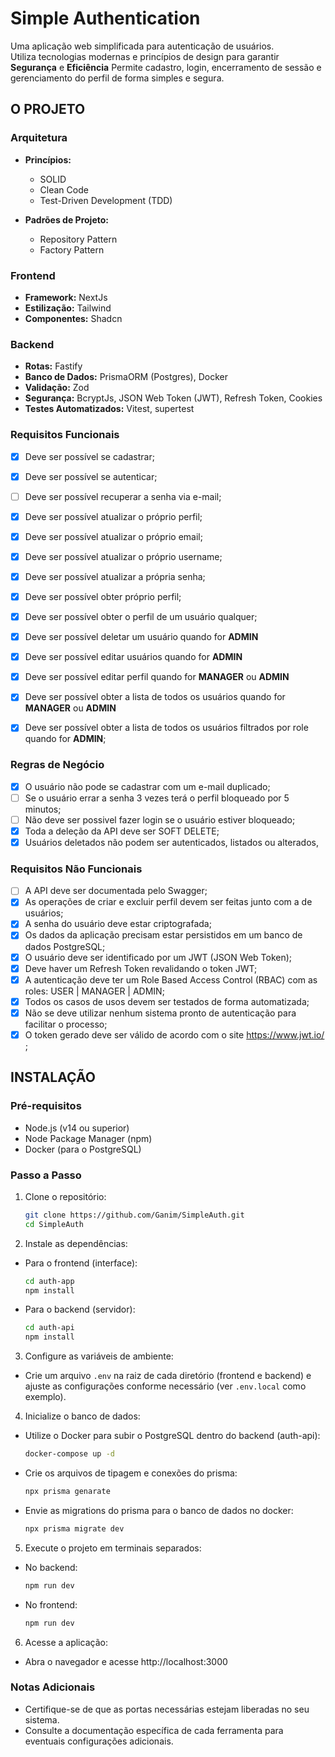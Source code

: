 # Simple Authentication

Uma aplicação web simplificada para autenticação de usuários.  
Utiliza tecnologias modernas e princípios de design para garantir **Segurança** e **Eficiência**
Permite cadastro, login, encerramento de sessão e gerenciamento do perfil de forma simples e segura.

## O PROJETO

### Arquitetura
- **Princípios:**  
  - SOLID  
  - Clean Code
  - Test-Driven Development (TDD)

- **Padrões de Projeto:**  
  - Repository Pattern  
  - Factory Pattern

### Frontend
- **Framework:** NextJs  
- **Estilização:** Tailwind  
- **Componentes:** Shadcn

### Backend
- **Rotas:** Fastify  
- **Banco de Dados:** PrismaORM (Postgres), Docker  
- **Validação:** Zod  
- **Segurança:** BcryptJs, JSON Web Token (JWT), Refresh Token, Cookies
- **Testes Automatizados:** Vitest, supertest

### Requisitos Funcionais
- [x] Deve ser possível se cadastrar;
- [x] Deve ser possível se autenticar;
- [ ] Deve ser possível recuperar a senha via e-mail;
- [x] Deve ser possível atualizar o próprio perfil;
- [x] Deve ser possível atualizar o próprio email;
- [x] Deve ser possível atualizar o próprio username;
- [x] Deve ser possível atualizar a própria senha;
- [x] Deve ser possível obter próprio perfil;
- [x] Deve ser possível obter o perfil de um usuário qualquer;
- [x] Deve ser possível deletar um usuário quando for **ADMIN**
- [x] Deve ser possível editar usuários quando for **ADMIN**
- [x] Deve ser possível editar perfil quando for **MANAGER** ou **ADMIN**
- [x] Deve ser possível obter a lista de todos os usuários quando for **MANAGER** ou **ADMIN**
- [x] Deve ser possível obter a lista de todos os usuários filtrados por role quando for **ADMIN**;


### Regras de Negócio
- [x] O usuário não pode se cadastrar com um e-mail duplicado;
- [ ] Se o usuário errar a senha 3 vezes terá o perfil bloqueado por 5 minutos;
- [ ] Não deve ser possivel fazer login se o usuário estiver bloqueado;
- [x] Toda a deleção da API deve ser SOFT DELETE;
- [x] Usuários deletados não podem ser autenticados, listados ou alterados,

### Requisitos Não Funcionais
- [ ] A API deve ser documentada pelo Swagger;
- [x] As operações de criar e excluir perfil devem ser feitas junto com a de usuários;
- [x] A senha do usuário deve estar criptografada;
- [x] Os dados da aplicação precisam estar persistidos em um banco de dados PostgreSQL;
- [x] O usuário deve ser identificado por um JWT (JSON Web Token);
- [x] Deve haver um Refresh Token revalidando o token JWT;
- [x] A autenticação deve ter um Role Based Access Control (RBAC) com as roles: USER | MANAGER | ADMIN;
- [x] Todos os casos de usos devem ser testados de forma automatizada;
- [x] Não se deve utilizar nenhum sistema pronto de autenticação para facilitar o processo;
- [x] O token gerado deve ser válido de acordo com o site https://www.jwt.io/ ;

## INSTALAÇÃO

### Pré-requisitos
- Node.js (v14 ou superior)
- Node Package Manager (npm)
- Docker (para o PostgreSQL)

### Passo a Passo

1. Clone o repositório:
    ```sh
    git clone https://github.com/Ganim/SimpleAuth.git
    cd SimpleAuth
    ```

2. Instale as dependências:
  - Para o frontend (interface):
    ```sh
    cd auth-app
    npm install
    ```
  - Para o backend (servidor):
    ```sh
    cd auth-api
    npm install
    ```

3. Configure as variáveis de ambiente:
  - Crie um arquivo `.env` na raiz de cada diretório (frontend e backend) e ajuste as configurações conforme necessário (ver `.env.local` como exemplo).

4. Inicialize o banco de dados:
  - Utilize o Docker para subir o PostgreSQL dentro do backend (auth-api):
    ```sh
    docker-compose up -d
    ```

  - Crie os arquivos de tipagem e conexões do prisma:
    ```sh
    npx prisma genarate
    ```
    
  - Envie as migrations do prisma para o banco de dados no docker:
    ```sh
    npx prisma migrate dev
    ```

5. Execute o projeto em terminais separados:
  - No backend:
    ```sh
    npm run dev
    ```
  - No frontend:
    ```sh
    npm run dev
    ```

6. Acesse a aplicação:
  - Abra o navegador e acesse http://localhost:3000

### Notas Adicionais
- Certifique-se de que as portas necessárias estejam liberadas no seu sistema.
- Consulte a documentação específica de cada ferramenta para eventuais configurações adicionais.
